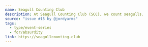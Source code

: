```yaml
---
name: Seagull Counting Club
description: At Seagull Counting Club (SCC), we count seagulls.
source: "issue #15 by @jordyarms"
tags:
  - type/event-series
  - for/absurdity
link: https://seagullcounting.club
---
```

